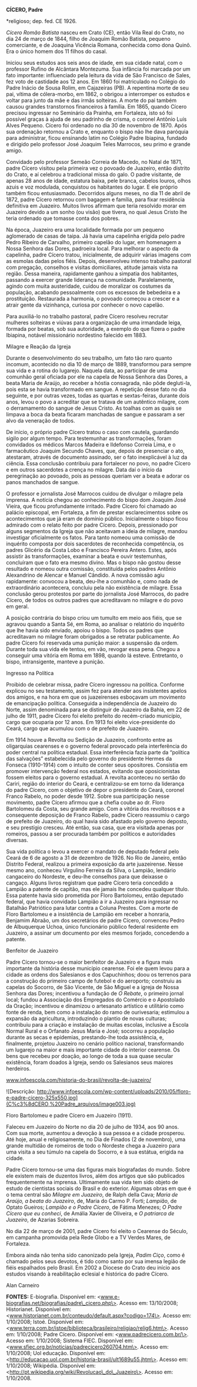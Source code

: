 **CÍCERO, Padre**

\*religioso; dep. fed. CE 1926.

*Cícero Romão Batista* nasceu em Crato (CE), então Vila Real do Crato,
no dia 24 de março de 1844, filho de Joaquim Romão Batista, pequeno
comerciante, e de Joaquina Vicência Romana, conhecida como dona Quinô.
Era o único homem dos 11 filhos do casal.

Iniciou seus estudos aos seis anos de idade, em sua cidade natal, com o
professor Rufino de Alcântara Montezuma. Sua infância foi marcada por um
fato importante: influenciado pela leitura da vida de São Francisco de
Sales, fez voto de castidade aos 12 anos. Em 1860 foi matriculado no
Colégio do Padre Inácio de Sousa Rolim, em Cajazeiras (PB). A repentina
morte de seu pai, vítima de cólera-morbo, em 1862, o obrigou a
interromper os estudos e voltar para junto da mãe e das irmãs solteiras.
A morte do pai também causou grandes transtornos financeiros à família.
Em 1865, quando Cícero precisou ingressar no Seminário da Prainha, em
Fortaleza, isto só foi possível graças à ajuda de seu padrinho de
crisma, o coronel Antônio Luís Alves Pequeno. Cícero foi ordenado no dia
30 de novembro de 1870. Após sua ordenação retornou a Crato e, enquanto
o bispo não lhe dava paróquia para administrar, ficou ensinando latim no
Colégio Padre Ibiapina, fundado e dirigido pelo professor José Joaquim
Teles Marrocos, seu primo e grande amigo.

Convidado pelo professor Semeão Correia de Macedo, no Natal de 1871,
padre Cícero visitou pela primeira vez o povoado de Juazeiro, então
distrito do Crato, e aí celebrou a tradicional missa do galo. O padre
visitante, de apenas 28 anos de idade, estatura baixa, pele branca,
cabelos louros, olhos azuis e voz modulada, conquistou os habitantes do
lugar. E ele próprio também ficou entusiasmado. Decorridos alguns meses,
no dia 11 de abril de 1872, padre Cícero retornou com bagagem e família,
para fixar residência definitiva em Juazeiro. Muitos livros afirmam que
teria resolvido morar em Juazeiro devido a um sonho (ou visão) que
tivera, no qual Jesus Cristo lhe teria ordenado que tomasse conta dos
pobres.

Na época, Juazeiro era uma localidade formada por um pequeno aglomerado
de casas de taipa. Já havia uma capelinha erigida pelo padre Pedro
Ribeiro de Carvalho, primeiro capelão do lugar, em homenagem a Nossa
Senhora das Dores, padroeira local. Para melhorar o aspecto da
capelinha, padre Cícero tratou, inicialmente, de adquirir várias imagens
com as esmolas dadas pelos fiéis. Depois, desenvolveu intenso trabalho
pastoral com pregação, conselhos e visitas domiciliares, atitude jamais
vista na região. Dessa maneira, rapidamente ganhou a simpatia dos
habitantes, passando a exercer grande liderança na comunidade.
Paralelamente, agindo com muita austeridade, cuidou de moralizar os
costumes da população, acabando pessoalmente com os excessos de
bebedeira e a prostituição. Restaurada a harmonia, o povoado começou a
crescer e a atrair gente da vizinhança, curiosa por conhecer o novo
capelão.

Para auxiliá-lo no trabalho pastoral, padre Cícero resolveu recrutar
mulheres solteiras e viúvas para a organização de uma irmandade leiga,
formada por beatas, sob sua autoridade, a exemplo do que fizera o padre
Ibiapina, notável missionário nordestino falecido em 1883.

Milagre e Reação da Igreja

Durante o desenvolvimento do seu trabalho, um fato tão raro quanto
incomum, acontecido no dia 10 de março de 1889, transformou para sempre
sua vida e a rotina do lugarejo. Naquela data, ao participar de uma
comunhão geral oficiada por ele na capela de Nossa Senhora das Dores, a
beata Maria de Araújo, ao receber a hóstia consagrada, não pôde
degluti-la, pois esta se havia transformado em sangue. A repetição desse
fato no dia seguinte, e por outras vezes, todas as quartas e
sextas-feiras, durante dois anos, levou o povo a acreditar que se
tratava de um autêntico milagre, com o derramamento do sangue de Jesus
Cristo. As toalhas com as quais se limpava a boca da beata ficaram
manchadas de sangue e passaram a ser alvo da veneração de todos.

De início, o próprio padre Cícero tratou o caso com cautela, guardando
sigilo por algum tempo. Para testemunhar as transformações, foram
convidados os médicos Marcos Madeira e Ildefonso Correia Lima, e o
farmacêutico Joaquim Secundo Chaves, que, depois de presenciar o ato,
atestaram, através de documento assinado, ser o fato inexplicável à luz
da ciência. Essa conclusão contribuiu para fortalecer no povo, no padre
Cícero e em outros sacerdotes a crença no milagre. Data daí o início da
peregrinação ao povoado, pois as pessoas queriam ver a beata e adorar os
panos manchados de sangue.

O professor e jornalista José Marrocos cuidou de divulgar o milagre pela
imprensa. A notícia chegou ao conhecimento do bispo dom Joaquim José
Vieira, que ficou profundamente irritado. Padre Cícero foi chamado ao
palácio episcopal, em Fortaleza, a fim de prestar esclarecimentos sobre
os acontecimentos que já eram de domínio público. Inicialmente o bispo
ficou admirado com o relato feito por padre Cícero. Depois, pressionado
por alguns segmentos da Igreja que não aceitavam a ideia de milagre,
mandou investigar oficialmente os fatos. Para tanto nomeou uma comissão
de inquérito composta por dois sacerdotes de reconhecida competência, os
padres Glicério da Costa Lobo e Francisco Pereira Antero. Estes, após
assistir às transformações, examinar a beata e ouvir testemunhas,
concluíram que o fato era mesmo divino. Mas o bispo não gostou desse
resultado e nomeou outra comissão, constituída pelos padres Antônio
Alexandrino de Alencar e Manuel Cândido. A nova comissão agiu
rapidamente: convocou a beata, deu-lhe a comunhão e, como nada de
extraordinário acontecera, concluiu pela não existência de milagre. Essa
conclusão gerou protestos por parte do jornalista José Marrocos, do
padre Cícero, de todos os outros padres que acreditavam no milagre e do
povo em geral.

A posição contrária do bispo criou um tumulto em meio aos fiéis, que se
agravou quando a Santa Sé, em Roma, ao analisar o relatório do inquérito
que lhe havia sido enviado, apoiou o bispo. Todos os padres que
acreditavam no milagre foram obrigados a se retratar publicamente. Ao
padre Cícero foi reservada uma punição maior: a suspensão da ordem.
Durante toda sua vida ele tentou, em vão, revogar essa pena. Chegou a
conseguir uma vitória em Roma em 1898, quando lá esteve. Entretanto, o
bispo, intransigente, manteve a punição.

Ingresso na Política

Proibido de celebrar missa, padre Cícero ingressou na política. Conforme
explicou no seu testamento, assim fez para atender aos insistentes
apelos dos amigos, e na hora em que os juazeirenses esboçavam um
movimento de emancipação política. Conseguida a independência de
Juazeiro do Norte, assim denominada para se distinguir de Juazeiro da
Bahia, em 22 de julho de 1911, padre Cícero foi eleito prefeito do
recém-criado município, cargo que ocuparia por 12 anos. Em 1913 foi
eleito vice-presidente do Ceará, cargo que acumulou com o de prefeito de
Juazeiro.

Em 1914 houve a Revolta ou Sedição de Juazeiro, confronto entre as
oligarquias cearenses e o governo federal provocado pela interferência
do poder central na política estadual. Essa interferência fazia parte da
“política das salvações” estabelecida pelo governo do presidente Hermes
da Fonseca (1910-1914) com o intuito de conter seus opositores.
Consistia em promover intervenção federal nos estados, evitando que
oposicionistas fossem eleitos para o governo estadual. A revolta
aconteceu no sertão do Cariri, região do interior do Ceará, e
centralizou-se em torno da liderança do padre Cícero, com o objetivo de
depor o presidente do Ceará, coronel Franco Rabelo, no poder desde 1912.
Sobre sua participação nesse movimento, padre Cícero afirmou que a
chefia coube ao dr. Floro Bartolomeu da Costa, seu grande amigo. Com a
vitória dos revoltosos e a consequente deposição de Franco Rabelo, padre
Cícero reassumiu o cargo de prefeito de Juazeiro, do qual havia sido
afastado pelo governo deposto, e seu prestígio cresceu. Até então, sua
casa, que era visitada apenas por romeiros, passou a ser procurada
também por políticos e autoridades diversas.

Sua vida política o levou a exercer o mandato de deputado federal pelo
Ceará de 6 de agosto a 31 de dezembro de 1926. No Rio de Janeiro, então
Distrito Federal, realizou a primeira exposição da arte juazeirense.
Nesse mesmo ano, conheceu Virgulino Ferreira da Silva, o Lampião,
lendário cangaceiro do Nordeste, e deu-lhe conselhos para que deixasse o
cangaço. Alguns livros registram que padre Cícero teria concedido a
Lampião a patente de capitão, mas ele jamais lhe concedeu qualquer
título. Essa patente havia sido prometida por Floro Bartolomeu, então
deputado federal, que havia convidado Lampião a ir a Juazeiro para
ingressar no Batalhão Patriótico para lutar contra a Coluna Prestes. Com
a morte de Floro Bartolomeu e a insistência de Lampião em receber a
honraria, Benjamim Abraão, um dos secretários de padre Cícero, convenceu
Pedro de Albuquerque Uchoa, único funcionário público federal residente
em Juazeiro, a assinar um documento por eles mesmos forjado, concedendo
a patente.

Benfeitor de Juazeiro

Padre Cícero tornou-se o maior benfeitor de Juazeiro e a figura mais
importante da história desse município cearense. Foi ele quem levou para
a cidade as ordens dos Salesianos e dos Capuchinhos; doou os terrenos
para a construção do primeiro campo de futebol e do aeroporto; construiu
as capelas do Socorro, de São Vicente, de São Miguel e a igreja de Nossa
Senhora das Dores; incentivou a fundação de *O Rebate*, o primeiro
jornal local; fundou a Associação dos Empregados do Comércio e o
Apostolado da Oração; incentivou e dinamizou o artesanato artístico e
utilitário como fonte de renda, bem como a instalação do ramo de
ourivesaria; estimulou a expansão da agricultura, introduzindo o plantio
de novas culturas; contribuiu para a criação e instalação de muitas
escolas, inclusive a Escola Normal Rural e o Orfanato Jesus Maria e
José; socorreu a população durante as secas e epidemias, prestando-lhe
toda assistência, e, finalmente, projetou Juazeiro no cenário político
nacional, transformando um lugarejo na maior e mais importante cidade do
interior cearense. Os bens que recebeu por doação, ao longo de toda a
sua quase secular existência, foram doados à Igreja, sendo os Salesianos
seus maiores herdeiros.

www.infoescola.com/historia-do-brasil/revolta-de-juazeiro/

![Descrição:
http://www.infoescola.com/wp-content/uploads/2010/05/floro-e-padre-cicero-325x550.jpg](C%c3%8dCERO,%20Padre_arquivos/image003.jpg)

Floro Bartolomeu e padre Cícero em Juazeiro (1911).

Faleceu em Juazeiro do Norte no dia 20 de julho de 1934, aos 90 anos.
Com sua morte, aumentou a devoção à sua pessoa e a cidade prosperou. Até
hoje, anual e religiosamente, no Dia de Finados (2 de novembro), uma
grande multidão de romeiros de todo o Nordeste chega a Juazeiro para uma
visita a seu túmulo na capela do Socorro, e à sua estátua, erigida na
cidade.

Padre Cícero tornou-se uma das figuras mais biografadas do mundo. Sobre
ele existem mais de duzentos livros, além dos artigos que são publicados
frequentemente na imprensa. Ultimamente sua vida tem sido objeto de
estudo de cientistas sociais do Brasil e do exterior. Algumas obras em
que é o tema central são *Milagre em Juazeiro*, de Ralph della Cava;
*Maria de Araújo, a beata do Juazeiro*, de, Maria do Carmo P. Forti;
*Lampião*, de Optato Gueiros; *Lampião e o Padre Cícero*, de Fátima
Menezes; *O Padre Cícero que eu conheci*, de Amália Xavier de Oliveira,
e *O patriarca de Juazeiro*, de Azarias Sobreira.

No dia 22 de março de 2001, padre Cícero foi eleito o Cearense do
Século, em campanha promovida pela Rede Globo e a TV Verdes Mares, de
Fortaleza.

Embora ainda não tenha sido canonizado pela Igreja, *Padim Ciço*, como é
chamado pelos seus devotos, é tido como santo por sua imensa legião de
fiéis espalhados pelo Brasil. Em 2002 a Diocese do Crato deu início aos
estudos visando à reabilitação eclesial e histórica do padre Cícero.

Alan Carneiro

**FONTES:** E-biografia. Disponível em:
\<www.e-biografias.net/biografias/padre\_cicero.php\>. Acesso em:
13/10/2008; Historianet. Disponível em:
\<www.historianet.com.br/conteudo/default.aspx?codigo=174\>. Acesso em:
1/10/2008; Istoé. Disponível em:
\<www.terra.com.br/istoe/biblioteca/brasileiro/religiao/relig6.htm\>.
Acesso em: 1/10/2008; Padre Cícero. Disponível em:
\<www.padrecicero.com.br/\>. Acesso em: 1/10/2008; Sistema FIEC.
Disponível em: \<www.sfiec.org.br/noticias/padrecicero260704.htm\>.
Acesso em: 1/10/2008; Uol educação. Disponível em:
\<http://educacao.uol.com.br/historia-brasil/ult1689u55.jhtm\>. Acesso
em: 1/10/2008; Wikipédia. Disponível em:
\<http://pt.wikipedia.org/wiki/Revolucao\_do\_Juazeiro\>. Acesso em:
1/10/2008.

